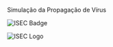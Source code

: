 Simulação da Propagação de Vı́rus

![ISEC Badge](https://img.shields.io/badge/ISEC-AM2-red)

![ISEC Logo](https://moodle.isec.pt/moodle/pluginfile.php/1/theme_adaptable/logo/1581343866/logo.png)
